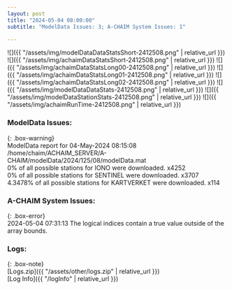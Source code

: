 ```yaml
---
layout: post
title: "2024-05-04 08:00:00"
subtitle: "ModelData Issues: 3; A-CHAIM System Issues: 1"

---
```


![]({{ "/assets/img/modelDataDataStatsShort-2412508.png" | relative_url }})
![]({{ "/assets/img/achaimDataStatsShort-2412508.png" | relative_url }})
![]({{ "/assets/img/achaimDataStatsLong00-2412508.png" | relative_url }})
![]({{ "/assets/img/achaimDataStatsLong01-2412508.png" | relative_url }})
![]({{ "/assets/img/achaimDataStatsLong02-2412508.png" | relative_url }})
![]({{ "/assets/img/modelDataDataStats-2412508.png" | relative_url }})
![]({{ "/assets/img/modelDataStationStats-2412508.png" | relative_url }})
![]({{ "/assets/img/achaimRunTime-2412508.png" | relative_url }})


### ModelData Issues:  
  
{: .box-warning}  
 ModelData report for 04-May-2024 08:15:08   
 /home/chaim/ACHAIM_SERVER/A-CHAIM/modelData/2024/125/08/modelData.mat   
 0% of all possible stations for IONO were downloaded. x4252   
 0% of all possible stations for SENTINEL were downloaded. x3707   
 4.3478% of all possible stations for KARTVERKET were downloaded. x114   
  
### A-CHAIM System Issues:  
  
{: .box-error}  
2024-05-04 07:31:13 The logical indices contain a true value outside of the array bounds.  

### Logs:  
  
{: .box-note}  
[Logs.zip]({{ "/assets/other/logs.zip" | relative_url }})  
[Log Info]({{ "/logInfo" | relative_url }})  
